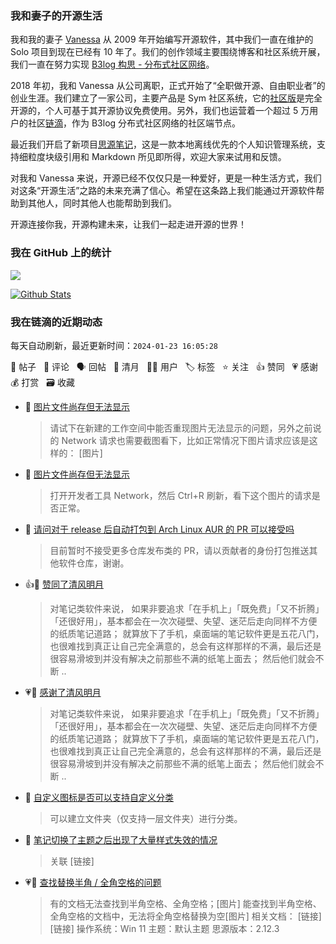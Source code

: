 ### 我和妻子的开源生活

我和我的妻子 [Vanessa](https://github.com/Vanessa219) 从 2009 年开始编写开源软件，其中我们一直在维护的 Solo 项目到现在已经有 10 年了。我们的创作领域主要围绕博客和社区系统开展，我们一直在努力实现 [B3log 构思 - 分布式社区网络](https://ld246.com/article/1546941897596)。

2018 年初，我和 Vanessa 从公司离职，正式开始了“全职做开源、自由职业者”的创业生涯。我们建立了一家公司，主要产品是 Sym 社区系统，它的[社区版](https://github.com/88250/symphony)是完全开源的，个人可基于其开源协议免费使用。另外，我们也运营着一个超过 5 万用户的社区[链滴](https://ld246.com)，作为 B3log 分布式社区网络的社区端节点。

最近我们开启了新项目[思源笔记](https://github.com/siyuan-note/siyuan)，这是一款本地离线优先的个人知识管理系统，支持细粒度块级引用和 Markdown 所见即所得，欢迎大家来试用和反馈。

对我和 Vanessa 来说，开源已经不仅仅只是一种爱好，更是一种生活方式，我们对这条“开源生活”之路的未来充满了信心。希望在这条路上我们能通过开源软件帮助到其他人，同时其他人也能帮助到我们。

开源连接你我，开源构建未来，让我们一起走进开源的世界！

### 我在 GitHub 上的统计

<a title="Hits" target="_blank" href="https://github.com/88250/88250"><img src="https://hits.b3log.org/88250/88250.svg"></a>

[![Github Stats](https://github-readme-stats.vercel.app/api?username=88250&theme=tokyonight&show_icons=true)](https://github.com/88250)

<!--events start -->

### 我在链滴的近期动态

每天自动刷新，最近更新时间：`2024-01-23 16:05:28`

📝 帖子 &nbsp; 💬 评论 &nbsp; 🗣 回帖 &nbsp; 🌙 清月 &nbsp; 👨‍💻 用户 &nbsp; 🏷️ 标签 &nbsp; ⭐️ 关注 &nbsp; 👍 赞同 &nbsp; 💗 感谢 &nbsp; 💰 打赏 &nbsp; 🗃 收藏

* 💬 [图片文件尚存但无法显示](https://ld246.com/article/1705990308091/comment/1705991728843#comments)

  > 请试下在新建的工作空间中能否重现图片无法显示的问题，另外之前说的 Network 请求也需要截图看下，比如正常情况下图片请求应该是这样的： [图片]
* 💬 [图片文件尚存但无法显示](https://ld246.com/article/1705990308091/comment/1705990582035#comments)

  > 打开开发者工具 Network，然后 Ctrl+R 刷新，看下这个图片的请求是否正常。
* 💬 [请问对于 release 后自动打包到 Arch Linux AUR 的 PR 可以接受吗](https://ld246.com/article/1705984345947/comment/1705987083704#comments)

  > 目前暂时不接受更多仓库发布类的 PR，请以贡献者的身份打包推送其他软件仓库，谢谢。
* 👍🌙 [赞同了清风明月](https://ld246.com/member/deerain/breezemoons/1705818107972)

  > 对笔记类软件来说， 如果非要追求「在手机上」「既免费」「又不折腾」「还很好用」，基本都会在一次次碰壁、失望、迷茫后走向同样不方便的纸质笔记道路； 就算放下了手机，桌面端的笔记软件更是五花八门，也很难找到真正让自己完全满意的，总会有这样那样的不满，最后还是很容易滑坡到并没有解决之前那些不满的纸笔上面去； 然后他们就会不断 ..
* 💗🌙 [感谢了清风明月](https://ld246.com/member/deerain/breezemoons/1705818107972)

  > 对笔记类软件来说， 如果非要追求「在手机上」「既免费」「又不折腾」「还很好用」，基本都会在一次次碰壁、失望、迷茫后走向同样不方便的纸质笔记道路； 就算放下了手机，桌面端的笔记软件更是五花八门，也很难找到真正让自己完全满意的，总会有这样那样的不满，最后还是很容易滑坡到并没有解决之前那些不满的纸笔上面去； 然后他们就会不断 ..
* 💬 [自定义图标是否可以支持自定义分类](https://ld246.com/article/1705981804948/comment/1705982245695#comments)

  > 可以建立文件夹（仅支持一层文件夹）进行分类。
* 💬 [笔记切换了主题之后出现了大量样式失效的情况](https://ld246.com/article/1705981734781/comment/1705982205798#comments)

  > 关联 [链接]
* 💗📝 [查找替换半角 / 全角空格的问题](https://ld246.com/article/1705930212413)

  > 有的文档无法查找到半角空格、全角空格；[图片] 能查找到半角空格、全角空格的文档中，无法将全角空格替换为空[图片] 相关文档： [链接] [链接] 操作系统：Win 11 主题：默认主题 思源版本：2.12.3


<!--events end -->
